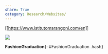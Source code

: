 ```yaml
---
share: True
category: Research/Websites/
---
```

[[https://www.istitutomarangoni.com/en]]

![](2022-03-22%2012.23.37.png)

**FashionGraduation**{: #FashionGraduation .hash}  
